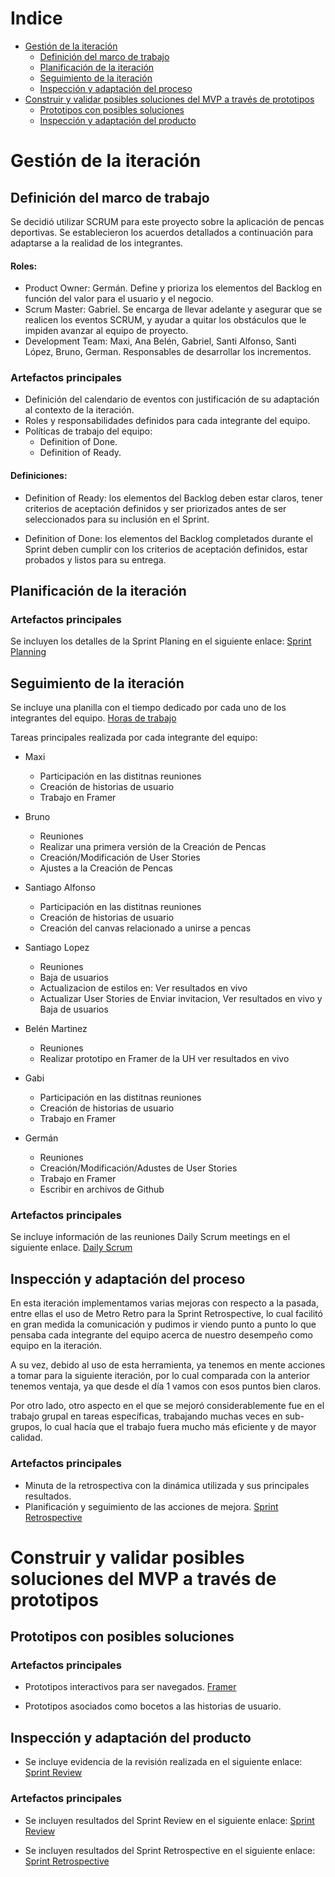 # Indice

- [Gestión de la iteración](#gestión-de-la-iteración)
  - [Definición del marco de trabajo](#definición-del-marco-de-trabajo)
  - [Planificación de la iteración](#planificación-de-la-iteración)
  - [Seguimiento de la iteración](#seguimiento-de-la-iteración)
  - [Inspección y adaptación del proceso](#inspección-y-adaptación-del-proceso)
- [Construir y validar posibles soluciones del MVP a través de prototipos](#construir-y-validar-posibles-soluciones-del-mvp-a-través-de-prototipos)
  - [Prototipos con posibles soluciones](#prototipos-con-posibles-soluciones)
  - [Inspección y adaptación del producto](#inspección-y-adaptación-del-producto)

# Gestión de la iteración

## Definición del marco de trabajo

Se decidió utilizar SCRUM para este proyecto sobre la aplicación de pencas deportivas. Se establecieron los acuerdos detallados a continuación para adaptarse a la realidad de los integrantes.

#### Roles:
- Product Owner: Germán. Define y prioriza los elementos del Backlog en función del valor para el usuario y el negocio.
- Scrum Master: Gabriel. Se encarga de llevar adelante y asegurar que se realicen los eventos SCRUM, y ayudar a quitar los obstáculos que le impiden avanzar al equipo de proyecto.
- Development Team: Maxi, Ana Belén, Gabriel, Santi Alfonso, Santi López, Bruno, German. Responsables de desarrollar los incrementos.

### Artefactos principales

- Definición del calendario de eventos con justificación de su adaptación al contexto de la iteración.
- Roles y responsabilidades definidos para cada integrante del equipo.
- Políticas de trabajo del equipo:
  - Definition of Done.
  - Definition of Ready.

#### Definiciones:

- Definition of Ready: los elementos del Backlog deben estar claros, tener criterios de aceptación definidos y ser priorizados antes de ser seleccionados para su inclusión en el Sprint.

- Definition of Done: los elementos del Backlog completados durante el Sprint deben cumplir con los criterios de aceptación definidos, estar probados y listos para su entrega.

## Planificación de la iteración

### Artefactos principales

Se incluyen los detalles de la Sprint Planing en el siguiente enlace:
[Sprint Planning](Sprint-Planing.md)

## Seguimiento de la iteración

Se incluye una planilla con el tiempo dedicado por cada uno de los integrantes del equipo.
[Horas de trabajo](resources/Horas-de-trabajo.xlsx)

Tareas principales realizada por cada integrante del equipo:

- Maxi
  - Participación en las distitnas reuniones
  - Creación de historias de usuario
  - Trabajo en Framer
  
- Bruno
  - Reuniones
  - Realizar una primera versión de la Creación de Pencas
  - Creación/Modificación de User Stories
  - Ajustes a la Creación de Pencas

- Santiago Alfonso
  - Participación en las distitnas reuniones
  - Creación de historias de usuario
  - Creación del canvas relacionado a unirse a pencas

- Santiago Lopez
  - Reuniones
  - Baja de usuarios
  - Actualizacion de estilos en: Ver resultados en vivo
  - Actualizar User Stories de Enviar invitacion, Ver resultados en vivo y Baja de usuarios  

- Belén Martinez
  - Reuniones
  - Realizar prototipo en Framer de la UH ver resultados en vivo

- Gabi
  - Participación en las distitnas reuniones
  - Creación de historias de usuario
  - Trabajo en Framer

- Germán
  - Reuniones
  - Creación/Modificación/Adustes de User Stories
  - Trabajo en Framer
  - Escribir en archivos de Github

### Artefactos principales

Se incluye información de las reuniones Daily Scrum meetings en el siguiente enlace.
[Daily Scrum](Daily-Scrum.md)


## Inspección y adaptación del proceso

En esta iteración implementamos varias mejoras con respecto a la pasada, entre ellas el uso de Metro Retro para la Sprint Retrospective, lo cual facilitó en gran medida la comunicación y pudimos ir viendo punto a punto lo que pensaba cada integrante del equipo acerca de nuestro desempeño como equipo en la iteración.

A su vez, debido al uso de esta herramienta, ya tenemos en mente acciones a tomar para la siguiente iteración, por lo cual comparada con la anterior tenemos ventaja, ya que desde el día 1 vamos con esos puntos bien claros.

Por otro lado, otro aspecto en el que se mejoró considerablemente fue en el trabajo grupal en tareas específicas, trabajando muchas veces en sub-grupos, lo cual hacía que el trabajo fuera mucho más eficiente y de mayor calidad.


### Artefactos principales

- Minuta de la retrospectiva con la dinámica utilizada y sus principales resultados.
- Planificación y seguimiento de las acciones de mejora.
[Sprint Retrospective](Sprint-Retrospective.md) 

# Construir y validar posibles soluciones del MVP a través de prototipos

## Prototipos con posibles soluciones

### Artefactos principales

- Prototipos interactivos para ser navegados.
[Framer](https://framer.com/projects/ISA1-Grupo2--FG5QPtFysJqFRPHoCGpA-4XUYI?node=t5V1sOLQ7)

- Prototipos asociados como bocetos a las historias de usuario.

## Inspección y adaptación del producto

- Se incluye evidencia de la revisión realizada en el siguiente enlace:
[Sprint Review](Sprint-Review.md)

### Artefactos principales

- Se incluyen resultados del Sprint Review en el siguiente enlace:
[Sprint Review](Sprint-Review.md)

- Se incluyen resultados del Sprint Retrospective en el siguiente enlace:
[Sprint Retrospective](Sprint-Retrospective.md) 
